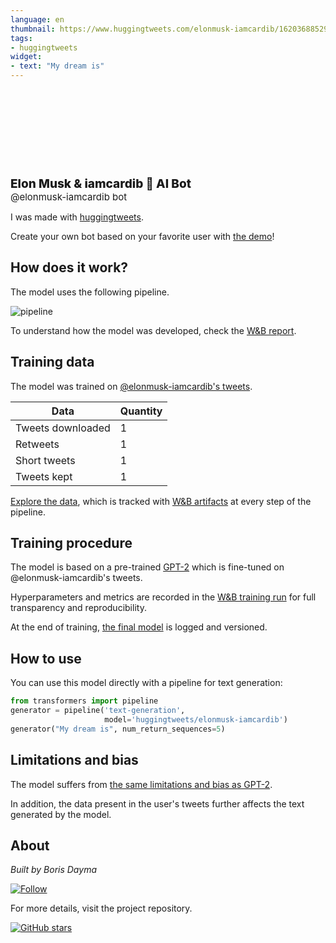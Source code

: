 ```yaml
---
language: en
thumbnail: https://www.huggingtweets.com/elonmusk-iamcardib/1620368852987/predictions.png
tags:
- huggingtweets
widget:
- text: "My dream is"
---
```


<div>
<div style="width: 132px; height:132px; border-radius: 50%; background-size: cover; background-image: url('USER_PROFILE')">
</div>
<div style="margin-top: 8px; font-size: 19px; font-weight: 800">Elon Musk & iamcardib 🤖 AI Bot </div>
<div style="font-size: 15px">@elonmusk-iamcardib bot</div>
</div>

I was made with [huggingtweets](https://github.com/borisdayma/huggingtweets).

Create your own bot based on your favorite user with [the demo](https://colab.research.google.com/github/borisdayma/huggingtweets/blob/master/huggingtweets-demo.ipynb)!

## How does it work?

The model uses the following pipeline.

![pipeline](https://github.com/borisdayma/huggingtweets/blob/master/img/pipeline.png?raw=true)

To understand how the model was developed, check the [W&B report](https://wandb.ai/wandb/huggingtweets/reports/HuggingTweets-Train-a-Model-to-Generate-Tweets--VmlldzoxMTY5MjI).

## Training data

The model was trained on [@elonmusk-iamcardib's tweets](https://twitter.com/elonmusk-iamcardib).

| Data | Quantity |
| --- | --- |
| Tweets downloaded | 1 |
| Retweets | 1 |
| Short tweets | 1 |
| Tweets kept | 1 |

[Explore the data](https://wandb.ai/wandb/huggingtweets/runs/r5j6mpbw/artifacts), which is tracked with [W&B artifacts](https://docs.wandb.com/artifacts) at every step of the pipeline.

## Training procedure

The model is based on a pre-trained [GPT-2](https://huggingface.co/gpt2) which is fine-tuned on @elonmusk-iamcardib's tweets.

Hyperparameters and metrics are recorded in the [W&B training run](https://wandb.ai/wandb/huggingtweets/runs/3dmpw314) for full transparency and reproducibility.

At the end of training, [the final model](https://wandb.ai/wandb/huggingtweets/runs/3dmpw314/artifacts) is logged and versioned.

## How to use

You can use this model directly with a pipeline for text generation:

```python
from transformers import pipeline
generator = pipeline('text-generation',
                     model='huggingtweets/elonmusk-iamcardib')
generator("My dream is", num_return_sequences=5)
```

## Limitations and bias

The model suffers from [the same limitations and bias as GPT-2](https://huggingface.co/gpt2#limitations-and-bias).

In addition, the data present in the user's tweets further affects the text generated by the model.

## About

*Built by Boris Dayma*

[![Follow](https://img.shields.io/twitter/follow/borisdayma?style=social)](https://twitter.com/intent/follow?screen_name=borisdayma)

For more details, visit the project repository.

[![GitHub stars](https://img.shields.io/github/stars/borisdayma/huggingtweets?style=social)](https://github.com/borisdayma/huggingtweets)
